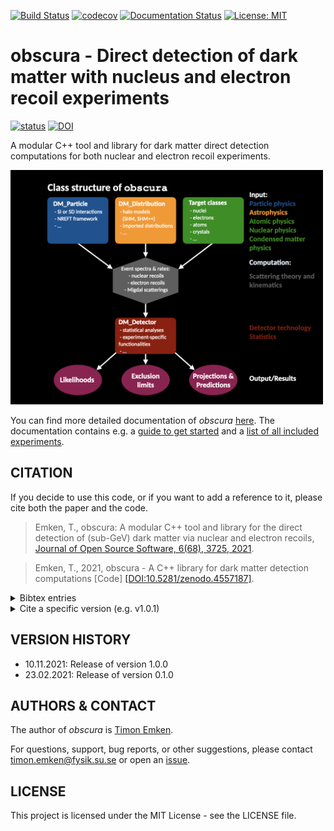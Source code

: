 [![Build Status](https://github.com/temken/obscura/workflows/Build%20Status/badge.svg)](https://github.com/temken/obscura/actions)
[![codecov](https://codecov.io/gh/temken/obscura/branch/main/graph/badge.svg)](https://codecov.io/gh/temken/obscura)
[![Documentation Status](https://readthedocs.org/projects/obscura/badge/?version=latest)](https://obscura.readthedocs.io/en/latest/?badge=latest)
[![License: MIT](https://img.shields.io/badge/License-MIT-blue.svg)](https://opensource.org/licenses/MIT)

# obscura - Direct detection of dark matter with nucleus and electron recoil experiments

[![status](https://joss.theoj.org/papers/fd8076268036956d3bf08193c4fc2db9/status.svg)](https://joss.theoj.org/papers/fd8076268036956d3bf08193c4fc2db9)
[![DOI](https://zenodo.org/badge/DOI/10.5281/zenodo.4557187.svg)](https://doi.org/10.5281/zenodo.4557187)

A modular C++ tool and library for dark matter direct detection computations for both nuclear and electron recoil experiments.

<img src="paper/FlowChart.png" width="500">

You can find more detailed documentation of *obscura* [here](https://obscura.readthedocs.io/en/latest/index.html). The documentation contains e.g. a [guide to get started](https://obscura.readthedocs.io/en/latest/01_Getting_Started.html) and a [list of all included experiments](https://obscura.readthedocs.io/en/latest/08_Experiments.html).

## CITATION

If you decide to use this code, or if you want to add a reference to it, please cite both the paper and the code.

> Emken, T., obscura: A modular C++ tool and library for the direct detection of (sub-GeV) dark matter via nuclear and electron recoils, [Journal of Open Source Software, 6(68), 3725, 2021](https://joss.theoj.org/papers/10.21105/joss.03725).

> Emken, T., 2021, obscura - A C++ library for dark matter detection computations [Code] [[DOI:10.5281/zenodo.4557187]](https://zenodo.org/record/4557187).

<details><summary>Bibtex entries</summary>
<p>

```
@article{Emken:2021uzb,
    author = "Emken, Timon",
    title = "{obscura: A modular C++ tool and library for the direct detection of (sub-GeV) dark matter via nuclear and electron recoils}",
    eprint = "2112.01489",
    archivePrefix = "arXiv",
    primaryClass = "hep-ph",
    doi = "10.21105/joss.03725",
    journal = "J. Open Source Softw.",
    volume = "6",
    pages = "3725",
    year = "2021"
}
```

```
@software{obscura,
  author = {Emken, Timon},
  title = {{obscura - A C++ library for dark matter detection computations [Code]}},
  year         = {2021},
  publisher    = {Zenodo},
  doi          = {DOI:10.5281/zenodo.4557187},
  url          = {https://doi.org/10.5281/zenodo.4557187},
  howpublished={The code can be found under \url{https://github.com/temken/obscura}.}
}
```

</p>
</details>

<details><summary>Cite a specific version (e.g. v1.0.1)</summary>
<p>

If you want to cite a specific version, please cite the respective DOI that can be found [here](https://zenodo.org/record/4557187). For example, for v1.0.1:

> Emken, T., 2021, obscura - A C++ library for dark matter detection computations [Code v1.0.1] [[DOI:10.5281/zenodo.5956877]](https://zenodo.org/record/5956877).

The corresponding bibtex entry:

```
@software{obscura_1_0_1,
  author = {Emken, Timon},
  title = {{obscura - A C++ library for dark matter detection computations [Code, v1.0.1]}},
  year         = {2021},
  publisher    = {Zenodo},
  version      = {v1.0.1},
  doi          = {DOI:10.5281/zenodo.5956877},
  url          = {https://doi.org/10.5281/zenodo.5956877},
  howpublished={The code can be found under \url{https://github.com/temken/obscura}.}
}
```

</p>
</details>

## VERSION HISTORY

- 10.11.2021: Release of version 1.0.0
- 23.02.2021: Release of version 0.1.0

## AUTHORS & CONTACT

The author of *obscura* is [Timon Emken](https://timonemken.com/).

For questions, support, bug reports, or other suggestions, please contact [timon.emken@fysik.su.se](mailto:timon.emken@fysik.su.se) or open an [issue](https://github.com/temken/obscura/issues).


## LICENSE

This project is licensed under the MIT License - see the LICENSE file.
